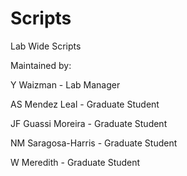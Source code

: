 # Scripts
Lab Wide Scripts

Maintained by:

Y Waizman - Lab Manager

AS Mendez Leal - Graduate Student

JF Guassi Moreira - Graduate Student

NM Saragosa-Harris - Graduate Student

W Meredith - Graduate Student
